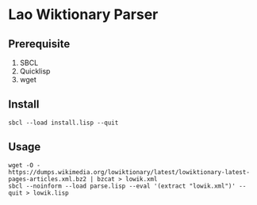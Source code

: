 # Lao Wiktionary Parser

## Prerequisite

1. SBCL
2. Quicklisp
3. wget

## Install

````
sbcl --load install.lisp --quit
````

## Usage

````
wget -O - https://dumps.wikimedia.org/lowiktionary/latest/lowiktionary-latest-pages-articles.xml.bz2 | bzcat > lowik.xml
sbcl --noinform --load parse.lisp --eval '(extract "lowik.xml")' --quit > lowik.lisp
````